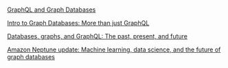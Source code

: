 # 

[GraphQL and Graph Databases](https://datalanguage.com/blog/graphql-and-graph-databases)

[Intro to Graph Databases: More than just GraphQL](https://developers.mews.com/intro-to-graph-databases/)

[Databases, graphs, and GraphQL: The past, present, and future](https://www.zdnet.com/article/databases-graphs-and-graphql-past-present-and-future/)


[Amazon Neptune update: Machine learning, data science, and the future of graph databases](https://www.zdnet.com/article/aws-neptune-update-machine-learning-data-science-and-the-future-of-graph-databases/)